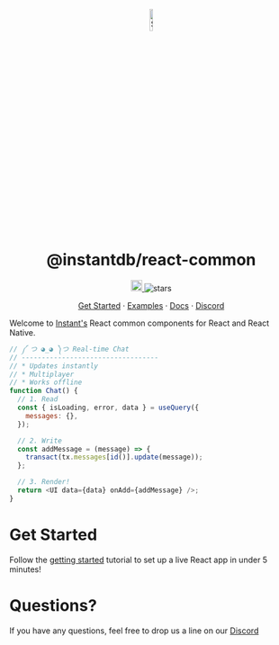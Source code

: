<p align="center">
  <a href="https://instantdb.com">
    <img alt="Shows the Instant logo" src="https://instantdb.com/img/icon/android-chrome-512x512.png" width="10%">
  </a>
  <h1 align="center">@instantdb/react-common</h1>
</p>

<p align="center">
  <a 
    href="https://discord.com/invite/VU53p7uQcE" >
    <img height=20 src="https://img.shields.io/discord/1031957483243188235" />
  </a>
  <img src="https://img.shields.io/github/stars/instantdb/instant" alt="stars">
</p>

<p align="center">
   <a href="https://instantdb.com/dash">Get Started</a> ·
   <a href="https://instantdb.com/examples">Examples</a> ·
   <a href="https://instantdb.com/docs">Docs</a> ·
   <a href="https://discord.com/invite/VU53p7uQcE">Discord</a>
<p>

Welcome to [Instant's](http://instantdb.com) React common components for React and React Native.

```javascript
// ༼ つ ◕_◕ ༽つ Real-time Chat
// ----------------------------------
// * Updates instantly
// * Multiplayer
// * Works offline
function Chat() {
  // 1. Read
  const { isLoading, error, data } = useQuery({
    messages: {},
  });

  // 2. Write
  const addMessage = (message) => {
    transact(tx.messages[id()].update(message));
  };

  // 3. Render!
  return <UI data={data} onAdd={addMessage} />;
}
```

# Get Started

Follow the [getting started](https://www.instantdb.com/docs) tutorial to set up a live React app in under 5 minutes!

# Questions?

If you have any questions, feel free to drop us a line on our [Discord](https://discord.com/invite/VU53p7uQcE)
